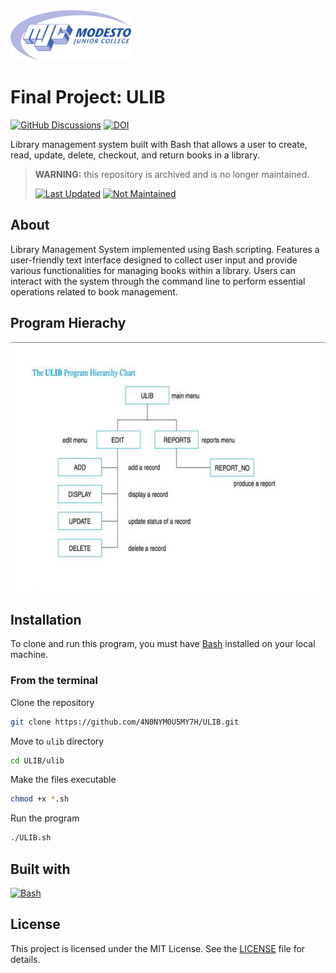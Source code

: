 <picture>
  <source
    srcset=".github/mjc_logo_reverse.svg"
    media="(prefers-color-scheme: dark)"
  />
  <source
    srcset=".github/mjc_logo.svg"
    media="(prefers-color-scheme: light), (prefers-color-scheme: no-preference)"
  />
  <img src=".github/mjc_logo.svg" alt="Modesto Junior College logo." height="80px" />
</picture>

# Final Project: ULIB
[![GitHub Discussions](https://img.shields.io/badge/Learn_More-informational?logo=github&style=for-the-badge)](https://github.com/4N0NYM0U5MY7H/ULIB/discussions/1)
[![DOI](https://zenodo.org/badge/DOI/10.5281/zenodo.11156933.svg)](https://doi.org/10.5281/zenodo.11156933)

Library management system built with Bash that allows a user to create, read, update, delete, checkout, and return books in a library.
> **WARNING:** this repository is archived and is no longer maintained.
> 
> [![Last Updated](https://img.shields.io/badge/April_2018-critical?label=Last%20Updated)](#)
> [![Not Maintained](https://img.shields.io/badge/Not_Maintained-critical?label=Status)](#)

## About
Library Management System implemented using Bash scripting. Features a user-friendly text interface designed to collect user input and provide various functionalities for managing books within a library. Users can interact with the system through the command line to perform essential operations related to book management.

## Program Hierachy
<img src="notes/ulib_program.png" alt="Ulib Program Hierarchy Chart." height="400px">

## Installation
To clone and run this program, you must have [Bash](https://www.gnu.org/software/bash/) installed on your local machine.

### From the terminal
Clone the repository
```bash
git clone https://github.com/4N0NYM0U5MY7H/ULIB.git
```
Move to `ulib` directory
```bash
cd ULIB/ulib
```
Make the files executable
```bash
chmod +x *.sh
```
Run the program
```bash
./ULIB.sh
```

## Built with
[![Bash](https://img.shields.io/badge/GNU_Bash-4.4-4EAA25?labelColor=141414&logo=gnu-bash&style=flat-square)](https://www.gnu.org/software/bash/)

## License
This project is licensed under the MIT License. See the [LICENSE](LICENSE) file for details.

